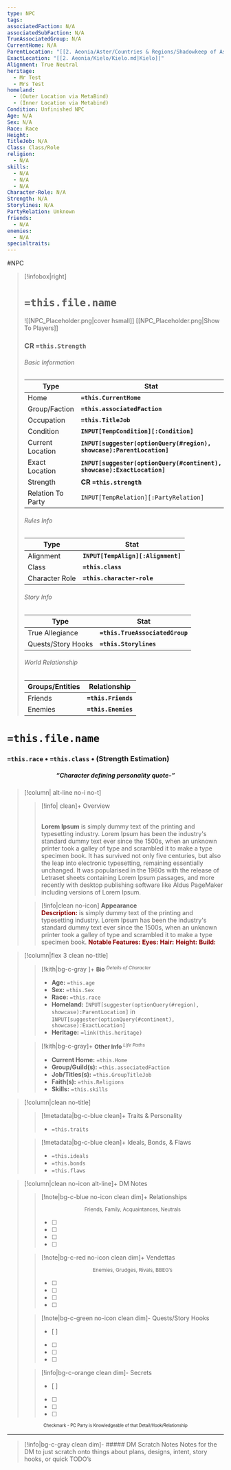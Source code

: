 ```yaml
---
type: NPC
tags: 
associatedFaction: N/A
associatedSubFaction: N/A
TrueAssociatedGroup: N/A
CurrentHome: N/A
ParentLocation: "[[2. Aeonia/Aster/Countries & Regions/Shadowkeep of Aster/Shadowkeep of Aster.md|Shadowkeep of Aster]]"
ExactLocation: "[[2. Aeonia/Kielo/Kielo.md|Kielo]]"
Alignment: True Neutral
heritage:
  - Mr Test
  - Mrs Test
homeland:
  - (Outer Location via MetaBind)
  - (Inner Location via Metabind)
Condition: Unfinished NPC
Age: N/A
Sex: N/A
Race: Race
Height: 
TitleJob: N/A
Class: Class/Role
religion:
  - N/A
skills:
  - N/A
  - N/A
  - N/A
Character-Role: N/A
Strength: N/A
Storylines: N/A
PartyRelation: Unknown
friends:
  - N/A
enemies:
  - N/A
specialtraits: 
---
```


#NPC 
> [!infobox|right]
> # `=this.file.name`
> ![[NPC_Placeholder.png|cover hsmall]]
> [[NPC_Placeholder.png|Show To Players]]
> ### CR `=this.Strength`
> ###### Basic Information
> Type |  Stat |
> ---|---|
> Home | **`=this.CurrentHome`** |
> Group/Faction | **`=this.associatedFaction`**|
> Occupation | **`=this.TitleJob`** |
> Condition | **`INPUT[TempCondition][:Condition]`** |
> Current Location |**`INPUT[suggester(optionQuery(#region), showcase):ParentLocation]`** |
> Exact Location |**`INPUT[suggester(optionQuery(#continent), showcase):ExactLocation]`** |
> Strength |  **CR `=this.strength`** |
> Relation To Party | `INPUT[TempRelation][:PartyRelation]` |
> ###### Rules Info
> Type |  Stat |
> ---|---|
> Alignment | **`INPUT[TempAlign][:Alignment]`** |
> Class | **`=this.class`** |
> Character Role | **`=this.character-role`** |
> ###### Story Info
> Type |  Stat |
> ---|---|
> True Allegiance | **`=this.TrueAssociatedGroup`** |
> Quests/Story Hooks | **`=this.Storylines`** |
> ###### World Relationship
> Groups/Entities |  Relationship |
> ---|---|
> Friends | **`=this.Friends`** |
> Enemies | **`=this.Enemies`** |


# `=this.file.name`
### `=this.race` • `=this.class` • (Strength Estimation)
##### <center>                    “Character defining personality quote-”               </center>

>[!column| alt-line no-i no-t] 
>>[!info| clean]+ Overview
>> 
>> <br> **Lorem Ipsum** is simply dummy text of the printing and typesetting industry. Lorem Ipsum has been the industry's standard dummy text ever since the 1500s, when an unknown printer took a galley of type and scrambled it to make a type specimen book. It has survived not only five centuries, but also the leap into electronic typesetting, remaining essentially unchanged. It was popularised in the 1960s with the release of Letraset sheets containing Lorem Ipsum passages, and more recently with desktop publishing software like Aldus PageMaker including versions of Lorem Ipsum. 
>>   
> 
>> [!info|clean no-icon]  **Appearance**
>> <br> <font color=darkred>**Description:**</font> is simply dummy text of the printing and typesetting industry. Lorem Ipsum has been the industry's standard dummy text ever since the 1500s, when an unknown printer took a galley of type and scrambled it to make a type specimen book. 
>>  <font color=darkred>**Notable Features:**                                                   </font> 
>> <font color="darkred">**Eyes:**                                                                      </font> 
>> <font color="darkred">**Hair:**                                                                      </font>
>> <font color="darkred">**Height:**                                                                  </font>
>> <font color="darkred">**Build:**                                                                     </font> 

>[!column|flex 3 clean no-title]
>> [!kith|bg-c-gray ]+ <font size=2, color="#595959">**Bio** <sup>_Details of Character_</sup> </font>
>> - **Age:**                       `=this.age`
>> - **Sex:**                        `=this.Sex`
>> - **Race:**                       `=this.race`
>> - **Homeland:** `INPUT[suggester(optionQuery(#region), showcase):ParentLocation]` in `INPUT[suggester(optionQuery(#continent), showcase):ExactLocation]`
>> - **Heritage:**                `=link(this.heritage)`
>
>> [!kith|bg-c-gray]+ <font size=2, color="#595959">**Other Info**<sup> _Life Paths_</sup></font>
>> 
>> - **Current Home:** `=this.Home`
>> - **Group/Guild(s):** `=this.associatedFaction`
>> - **Job/Titles(s):** `=this.GroupTitleJob` 
>> - **Faith(s):** `=this.Religions`
>> - **Skills:** `=this.skills`

>[!column|clean no-title] 
>> [!metadata|bg-c-blue clean]+ Traits & Personality
>> - `=this.traits`
>
>> [!metadata|bg-c-blue clean]+ Ideals, Bonds, & Flaws
>> -  `=this.ideals`
>> -  `=this.bonds`
>> -  `=this.flaws`

>[!column|clean no-icon alt-line]+ DM Notes 
>>[!note|bg-c-blue no-icon clean dim]+ Relationships 
>> <center><sup>Friends, Family, Acquaintances, Neutrals</sup></center>
>> 
>> - [ ] 
>> - [ ] 
>> - [ ] 
>> - [ ] 
>
>>[!note|bg-c-red no-icon clean dim]+ Vendettas  
>> <center><sup>Enemies, Grudges, Rivals, BBEG’s</sup></center>
>> 
>> - [ ] 
>> - [ ] 
>> - [ ] 
>> - [ ] 
>
>>[!note|bg-c-green no-icon clean dim]- Quests/Story Hooks 
>> - [ ] 
>> - [ ] 
>> - [ ] 
>> - [ ] 
>
>>[!info|bg-c-orange clean dim]- Secrets 
>> - [ ] 
>> - [ ] 
>> - [ ] 
>> - [ ] 
>
<center><sub><sub> Checkmark - PC Party is Knowledgeable of that Detail/Hook/Relationship </sub></sub></center>


 



---







>[!info|bg-c-gray clean dim]- ##### DM Scratch Notes
Notes for the DM to  just scratch onto things about plans, designs, intent, story hooks, or quick TODO’s 
































